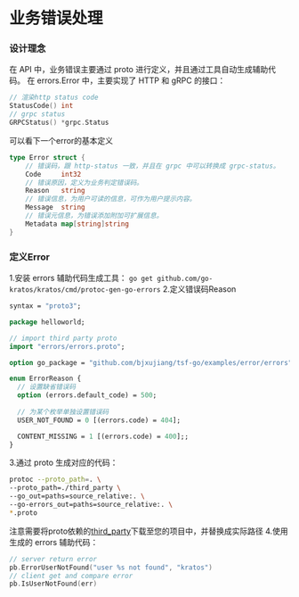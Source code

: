 # 业务错误处理
### 设计理念
在 API 中，业务错误主要通过 proto 进行定义，并且通过工具自动生成辅助代码。
在 errors.Error 中，主要实现了 HTTP 和 gRPC 的接口：
```go
// 渲染http status code
StatusCode() int
// grpc status
GRPCStatus() *grpc.Status
```
可以看下一个error的基本定义
```go
type Error struct {
    // 错误码，跟 http-status 一致，并且在 grpc 中可以转换成 grpc-status。
    Code     int32
    // 错误原因，定义为业务判定错误码。            
    Reason   string
    // 错误信息，为用户可读的信息，可作为用户提示内容。      
    Message  string    
    // 错误元信息，为错误添加附加可扩展信息。       
    Metadata map[string]string 
}
```
### 定义Error
1.安装 errors 辅助代码生成工具：
`go get github.com/go-kratos/kratos/cmd/protoc-gen-go-errors`
2.定义错误码Reason
```protobuf
syntax = "proto3";

package helloworld;

// import third party proto
import "errors/errors.proto";

option go_package = "github.com/bjxujiang/tsf-go/examples/error/errors";

enum ErrorReason {
  // 设置缺省错误码
  option (errors.default_code) = 500;
  
  // 为某个枚举单独设置错误码
  USER_NOT_FOUND = 0 [(errors.code) = 404];

  CONTENT_MISSING = 1 [(errors.code) = 400];;
}
```
3.通过 proto 生成对应的代码：
```bash
protoc --proto_path=. \
--proto_path=./third_party \
--go_out=paths=source_relative:. \
--go-errors_out=paths=source_relative:. \
*.proto
```
注意需要将proto依赖的[third_party](https://github.com/bjxujiang/tsf-go/tree/master/third_party)下载至您的项目中，并替换成实际路径
4.使用生成的 errors 辅助代码：
```go
// server return error
pb.ErrorUserNotFound("user %s not found", "kratos")
// client get and compare error
pb.IsUserNotFound(err)
```
